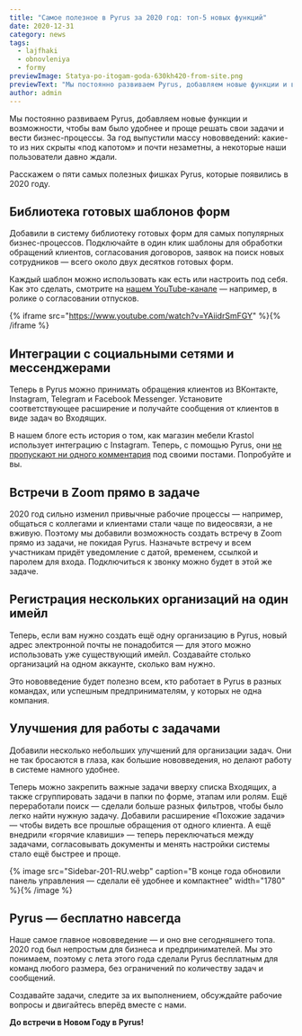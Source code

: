 ```yaml
---
title: "Самое полезное в Pyrus за 2020 год: топ-5 новых функций"
date: 2020-12-31
category: news
tags:
  - lajfhaki
  - obnovleniya
  - formy
previewImage: Statya-po-itogam-goda-630kh420-from-site.png
previewText: "Мы постоянно развиваем Pyrus, добавляем новые функции и возможности, чтобы вам было удобнее и проще решать свои задачи и вести бизнес-процессы. За год выпустили массу нововведений: какие-то из них скрыты «под капотом» и почти незаметны, а некоторые наши пользователи давно ждали."
author: admin
---
```

Мы постоянно развиваем Pyrus, добавляем новые функции и возможности, чтобы вам было удобнее и проще решать свои задачи и вести бизнес-процессы. За год выпустили массу нововведений: какие-то из них скрыты «под капотом» и почти незаметны, а некоторые наши пользователи давно ждали. 

Расскажем о пяти самых полезных фишках Pyrus, которые появились в 2020 году. 

## **Библиотека готовых шаблонов форм**

Добавили в систему библиотеку готовых форм для самых популярных бизнес-процессов. Подключайте в один клик шаблоны для обработки обращений клиентов, согласования договоров, заявок на поиск новых сотрудников — всего около двух десятков готовых форм.

Каждый шаблон можно использовать как есть или настроить под себя. Как это сделать, смотрите на [нашем YouTube-канале](https://www.youtube.com/channel/UCbSOohMuaPQ2rXxkH1BifQQ) — например, в ролике о согласовании отпусков.

{% iframe src="https://www.youtube.com/watch?v=YAiidrSmFGY" %}{% /iframe %}

## **Интеграции с социальными сетями и мессенджерами**

Теперь в Pyrus можно принимать обращения клиентов из ВКонтакте, Instagram, Telegram и Facebook Messenger. Установите соответствующее расширение и получайте сообщения от клиентов в виде задач во Входящих.

В нашем блоге есть история о том, как магазин мебели Krastol использует интеграцию с Instagram. Теперь, с помощью Pyrus, они [не пропускают ни одного комментария](https://pyrus.com/ru/blog/otvetili-v-direkt-kak-magazin-mebeli-krastol-ne-propuskaet-ni-odnogo-kommentariya-iz-instagram-s-pomoshhyu-pyrus) под своими постами. Попробуйте и вы.

## **Встречи в Zoom прямо в задаче**

2020 год сильно изменил привычные рабочие процессы — например, общаться с коллегами и клиентами стали чаще по видеосвязи, а не вживую. Поэтому мы добавили возможность создать встречу в Zoom прямо из задачи, не покидая Pyrus. Назначьте встречу и всем участникам придёт уведомление с датой, временем, ссылкой и паролем для входа. Подключиться к звонку можно будет в этой же задаче.

## **Регистрация нескольких организаций на один имейл**

Теперь, если вам нужно создать ещё одну организацию в Pyrus, новый адрес электронной почты не понадобится — для этого можно использовать уже существующий имейл. Создавайте столько организаций на одном аккаунте, сколько вам нужно.

Это нововведение будет полезно всем, кто работает в Pyrus в разных командах, или успешным предпринимателям, у которых не одна компания.

## **Улучшения для работы с задачами**

Добавили несколько небольших улучшений для организации задач. Они не так бросаются в глаза, как большие нововведения, но делают работу в системе намного удобнее.

Теперь можно закрепить важные задачи вверху списка Входящих, а также сгруппировать задачи в папки по форме, этапам или ролям. Ещё переработали поиск — сделали больше разных фильтров, чтобы было легко найти нужную задачу. Добавили расширение «Похожие задачи» — чтобы видеть все прошлые обращения от одного клиента. А ещё внедрили «горячие клавиши» — теперь переключаться между задачами, согласовывать документы и менять настройки системы стало ещё быстрее и проще.

{% image src="Sidebar-201-RU.webp" caption="В конце года обновили панель управления — сделали её удобнее и компактнее" width="1780" %}{% /image %}

## **Pyrus — бесплатно навсегда**

Наше самое главное нововведение — и оно вне сегодняшнего топа. 2020 год был непростым для бизнеса и предпринимателей. Мы это понимаем, поэтому с лета этого года сделали Pyrus бесплатным для команд любого размера, без ограничений по количеству задач и сообщений.

Создавайте задачи, следите за их выполнением, обсуждайте рабочие вопросы и двигайтесь вперёд вместе с нами.

**До встречи в Новом Году в Pyrus!**